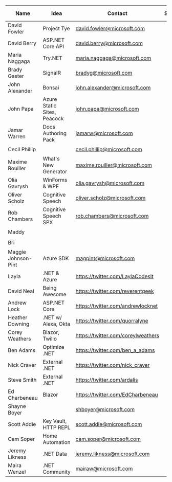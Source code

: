 | Name | Idea | Contact | Schedule | Is 🔵 badge? |
|--|--|--|--|--|
| David Fowler | Project Tye | david.fowler@microsoft.com |  | ✔️ |
| David Berry | ASP.NET Core API | david.berry@microsoft.com |  | ✔️ |
| Maria Naggaga | Try.NET | maria.naggaga@microsoft.com |  | ✔️ |
| Brady Gaster | SignalR | bradyg@microsoft.com |  | ✔️ |
| John Alexander | Bonsai | john.alexander@microsoft.com |  | ✔️ |
| John Papa | Azure Static Sites, Peacock | john.papa@microsoft.com |  | ✔️ |
| Jamar Warren | Docs Authoring Pack | jamarw@microsoft.com |  | ✔️ |
| Cecil Phillip |  | cecil.phillip@microsoft.com |  | ✔️ |
| Maxime Rouiller | What's New Generator | maxime.rouiller@microsoft.com |  | ✔️ |
| Olia Gavrysh | WinForms & WPF | olia.gavrysh@microsoft.com |  | ✔️ |
| Oliver Scholz | Cognitive Speech | oliver.scholz@microsoft.com |  | ✔️ |
| Rob Chambers | Cognitive Speech SPX | rob.chambers@microsoft.com |  | ✔️ |
| Maddy |  |  |  | ✔️ |
| Bri |  |  |  | ✔️ |
| Maggie Johnson-Pint | Azure SDK | magpint@microsoft.com  |  | ✔️ |
| Layla | .NET & Azure | https://twitter.com/LaylaCodesIt  |  | ❌ |
| David Neal | Being Awesome | https://twitter.com/reverentgeek  |  | ❌ |
| Andrew Lock | ASP.NET Core | https://twitter.com/andrewlocknet  |  | ❌ |
| Heather Downing | .NET w/ Alexa, Okta   | https://twitter.com/quorralyne |  | ❌ |
| Corey Weathers | Blazor, Twilio | https://twitter.com/coreylweathers |  | ❌ |
| Ben Adams | Optimize .NET | https://twitter.com/ben_a_adams  |  | ❌ |
| Nick Craver | External .NET | https://twitter.com/nick_craver |  | ❌ |
| Steve Smith | External .NET | https://twitter.com/ardalis |  | ❌ |
| Ed Charbeneau | Blazor | https://twitter.com/EdCharbeneau |  | ❌ |
| Shayne Boyer |  | shboyer@microsoft.com |  | ✔️ |
| Scott Addie | Key Vault, HTTP REPL | scott.addie@microsoft.com  |  | ✔️ |
| Cam Soper | Home Automation | cam.soper@microsoft.com  |  | ✔️ |
| Jeremy Likness | .NET Data | jeremy.likness@microsoft.com  |  | ✔️ |
| Maira Wenzel | .NET Community | mairaw@microsoft.com  |  | ✔️ |
